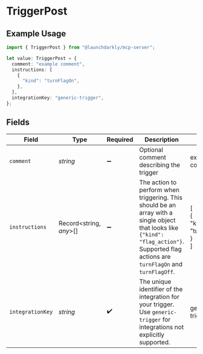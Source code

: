 # TriggerPost

## Example Usage

```typescript
import { TriggerPost } from "@launchdarkly/mcp-server";

let value: TriggerPost = {
  comment: "example comment",
  instructions: [
    {
      "kind": "turnFlagOn",
    },
  ],
  integrationKey: "generic-trigger",
};
```

## Fields

| Field                                                                                                                                                                                                                      | Type                                                                                                                                                                                                                       | Required                                                                                                                                                                                                                   | Description                                                                                                                                                                                                                | Example                                                                                                                                                                                                                    |
| -------------------------------------------------------------------------------------------------------------------------------------------------------------------------------------------------------------------------- | -------------------------------------------------------------------------------------------------------------------------------------------------------------------------------------------------------------------------- | -------------------------------------------------------------------------------------------------------------------------------------------------------------------------------------------------------------------------- | -------------------------------------------------------------------------------------------------------------------------------------------------------------------------------------------------------------------------- | -------------------------------------------------------------------------------------------------------------------------------------------------------------------------------------------------------------------------- |
| `comment`                                                                                                                                                                                                                  | *string*                                                                                                                                                                                                                   | :heavy_minus_sign:                                                                                                                                                                                                         | Optional comment describing the trigger                                                                                                                                                                                    | example comment                                                                                                                                                                                                            |
| `instructions`                                                                                                                                                                                                             | Record<string, *any*>[]                                                                                                                                                                                                    | :heavy_minus_sign:                                                                                                                                                                                                         | The action to perform when triggering. This should be an array with a single object that looks like <code>{"kind": "flag_action"}</code>. Supported flag actions are <code>turnFlagOn</code> and <code>turnFlagOff</code>. | [<br/>{<br/>"kind": "turnFlagOn"<br/>}<br/>]                                                                                                                                                                               |
| `integrationKey`                                                                                                                                                                                                           | *string*                                                                                                                                                                                                                   | :heavy_check_mark:                                                                                                                                                                                                         | The unique identifier of the integration for your trigger. Use <code>generic-trigger</code> for integrations not explicitly supported.                                                                                     | generic-trigger                                                                                                                                                                                                            |
